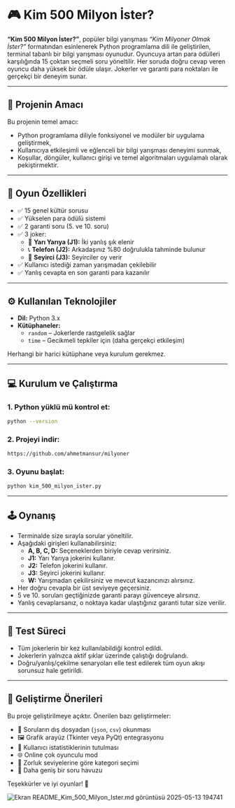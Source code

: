 
# 🎮 Kim 500 Milyon İster?

**“Kim 500 Milyon İster?”**, popüler bilgi yarışması *“Kim Milyoner Olmak İster?”* formatından esinlenerek Python programlama dili ile geliştirilen, terminal tabanlı bir bilgi yarışması oyunudur. Oyuncuya artan para ödülleri karşılığında 15 çoktan seçmeli soru yöneltilir. Her soruda doğru cevap veren oyuncu daha yüksek bir ödüle ulaşır. Jokerler ve garanti para noktaları ile gerçekçi bir deneyim sunar.

---

## 🧠 Projenin Amacı

Bu projenin temel amacı:
- Python programlama diliyle fonksiyonel ve modüler bir uygulama geliştirmek,
- Kullanıcıya etkileşimli ve eğlenceli bir bilgi yarışması deneyimi sunmak,
- Koşullar, döngüler, kullanıcı girişi ve temel algoritmaları uygulamalı olarak pekiştirmektir.

---

## 🧩 Oyun Özellikleri

- ✅ 15 genel kültür sorusu
- ✅ Yükselen para ödülü sistemi
- ✅ 2 garanti soru (5. ve 10. soru)
- ✅ 3 joker:
  - 🎲 **Yarı Yarıya (J1):** İki yanlış şık elenir
  - 📞 **Telefon (J2):** Arkadaşınız %80 doğrulukla tahminde bulunur
  - 👥 **Seyirci (J3):** Seyirciler oy verir
- ✅ Kullanıcı istediği zaman yarışmadan çekilebilir
- ✅ Yanlış cevapta en son garanti para kazanılır

---

## ⚙️ Kullanılan Teknolojiler

- **Dil:** Python 3.x
- **Kütüphaneler:**  
  - `random` – Jokerlerde rastgelelik sağlar  
  - `time` – Gecikmeli tepkiler için (daha gerçekçi etkileşim)

Herhangi bir harici kütüphane veya kurulum gerekmez.

---

## 💻 Kurulum ve Çalıştırma

### 1. Python yüklü mü kontrol et:
```bash
python --version
```

### 2. Projeyi indir:
```bash
https://github.com/ahmetmansur/milyoner
```

### 3. Oyunu başlat:
```bash
python kim_500_milyon_ister.py
```

---

## 🕹️ Oynanış

- Terminalde size sırayla sorular yöneltilir.
- Aşağıdaki girişleri kullanabilirsiniz:
  - **A, B, C, D:** Seçeneklerden biriyle cevap verirsiniz.
  - **J1:** Yarı Yarıya jokerini kullanır.
  - **J2:** Telefon jokerini kullanır.
  - **J3:** Seyirci jokerini kullanır.
  - **W:** Yarışmadan çekilirsiniz ve mevcut kazancınızı alırsınız.
- Her doğru cevapla bir üst seviyeye geçersiniz.
-  5 ve 10. soruları geçtiğinizde garanti parayı güvenceye alırsınız.
- Yanlış cevaplarsanız, o noktaya kadar ulaştığınız garanti tutar size verilir.

---

## 🧪 Test Süreci

- Tüm jokerlerin bir kez kullanılabildiği kontrol edildi.
- Jokerlerin yalnızca aktif şıklar üzerinde çalıştığı doğrulandı.
- Doğru/yanlış/çekilme senaryoları elle test edilerek tüm oyun akışı sorunsuz hale getirildi.

---

## 🧠 Geliştirme Önerileri

Bu proje geliştirilmeye açıktır. Önerilen bazı geliştirmeler:

- 🔄 Soruların dış dosyadan (`json`, `csv`) okunması
- 🖼️ Grafik arayüz (Tkinter veya PyQt) entegrasyonu
- 🧠 Kullanıcı istatistiklerinin tutulması
- 🌐 Online çok oyunculu mod
- 🎯 Zorluk seviyelerine göre kategori seçimi
- 📂 Daha geniş bir soru havuzu


Teşekkürler ve iyi oyunlar! 🎉

![Ekran [README_Kim_500_Milyon_Ister.md](https://github.com/user-attachments/files/20192942/README_Kim_500_Milyon_Ister.md)
görüntüsü 2025-05-13 194741](https://github.com/user-attachments/assets/f7a88b17-f96e-41c4-a210-8e6f119ab060)
